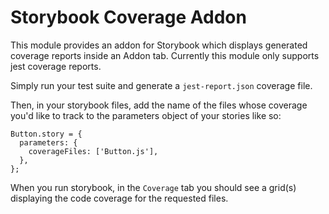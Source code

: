 # Storybook Coverage Addon

This module provides an addon for Storybook which displays generated coverage reports inside an Addon tab.
Currently this module only supports jest coverage reports.

Simply run your test suite and generate a `jest-report.json` coverage file.

Then, in your storybook files, add the name of the files whose coverage you'd like to track to the 
parameters object of your stories like so:

```
Button.story = {
  parameters: {
    coverageFiles: ['Button.js'],
  },
};
```

When you run storybook, in the `Coverage` tab you should see a grid(s) displaying the code coverage
for the requested files.
